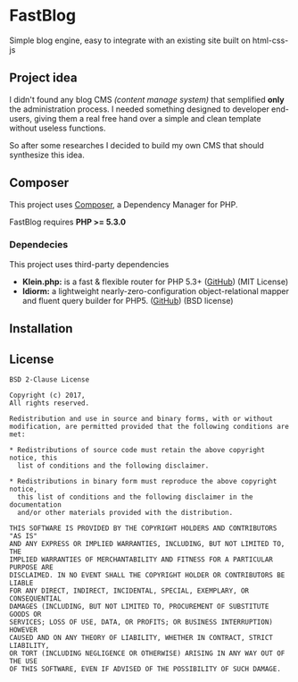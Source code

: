 FastBlog
======
Simple blog engine, easy to integrate with an existing site built on html-css-js

Project idea
-----
I didn't found any blog CMS _(content manage system)_ that semplified **only** the administration process.
I needed something designed to developer end-users, giving them  a real free hand over a simple and clean template without useless functions.

So after some researches I decided to build my own CMS that should synthesize this idea.

Composer
-----
This project uses [Composer](https://getcomposer.org/), a Dependency Manager for PHP.

FastBlog requires **PHP >= 5.3.0**

### Dependecies
This project uses third-party dependencies
 -  **Klein.php:** is a fast & flexible router for PHP 5.3+ ([GitHub](https://github.com/klein/klein.php)) (MIT License)
 -  **Idiorm:** a lightweight nearly-zero-configuration object-relational mapper and fluent query builder for PHP5. ([GitHub](https://github.com/j4mie/idiorm)) (BSD license)

Installation
-----


License
-----

```
BSD 2-Clause License

Copyright (c) 2017, 
All rights reserved.

Redistribution and use in source and binary forms, with or without
modification, are permitted provided that the following conditions are met:

* Redistributions of source code must retain the above copyright notice, this
  list of conditions and the following disclaimer.

* Redistributions in binary form must reproduce the above copyright notice,
  this list of conditions and the following disclaimer in the documentation
  and/or other materials provided with the distribution.

THIS SOFTWARE IS PROVIDED BY THE COPYRIGHT HOLDERS AND CONTRIBUTORS "AS IS"
AND ANY EXPRESS OR IMPLIED WARRANTIES, INCLUDING, BUT NOT LIMITED TO, THE
IMPLIED WARRANTIES OF MERCHANTABILITY AND FITNESS FOR A PARTICULAR PURPOSE ARE
DISCLAIMED. IN NO EVENT SHALL THE COPYRIGHT HOLDER OR CONTRIBUTORS BE LIABLE
FOR ANY DIRECT, INDIRECT, INCIDENTAL, SPECIAL, EXEMPLARY, OR CONSEQUENTIAL
DAMAGES (INCLUDING, BUT NOT LIMITED TO, PROCUREMENT OF SUBSTITUTE GOODS OR
SERVICES; LOSS OF USE, DATA, OR PROFITS; OR BUSINESS INTERRUPTION) HOWEVER
CAUSED AND ON ANY THEORY OF LIABILITY, WHETHER IN CONTRACT, STRICT LIABILITY,
OR TORT (INCLUDING NEGLIGENCE OR OTHERWISE) ARISING IN ANY WAY OUT OF THE USE
OF THIS SOFTWARE, EVEN IF ADVISED OF THE POSSIBILITY OF SUCH DAMAGE.
```
